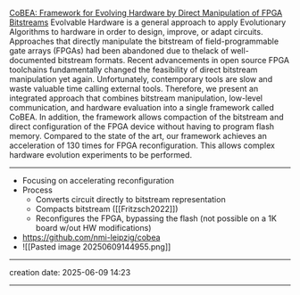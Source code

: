 [CoBEA: Framework for Evolving Hardware by Direct Manipulation of FPGA Bitstreams](https://nmi.informatik.uni-leipzig.de/wp-content/uploads/2022/08/cobea_gecco2022.pdf)
Evolvable Hardware is a general approach to apply Evolutionary Algorithms to hardware in order to design, improve, or adapt circuits. Approaches that directly manipulate the bitstream of field-programmable gate arrays (FPGAs) had been abandoned due to thelack of well-documented bitstream formats.
Recent advancements in open source FPGA toolchains fundamentally changed the feasibility of direct bitstream manipulation yet again. Unfortunately, contemporary tools are slow and waste valuable time calling external tools.
Therefore, we present an integrated approach that combines bitstream manipulation, low-level communication, and hardware evaluation into a single framework called CoBEA. In addition, the framework allows compaction of the bitstream and direct configuration of the FPGA device without having to program flash memory. Compared to the state of the art, our framework achieves an acceleration of 130 times for FPGA reconfiguration. This allows complex hardware evolution experiments to be performed.
___
- Focusing on accelerating reconfiguration
- Process
	- Converts circuit directly to bitstream representation
	- Compacts bitstream ([[Fritzsch2022]])
	- Reconfigures the FPGA, bypassing the flash (not possible on a 1K board w/out HW modifications)
- https://github.com/nmi-leipzig/cobea
- ![[Pasted image 20250609144955.png]]
___
creation date: 2025-06-09 14:23
___
